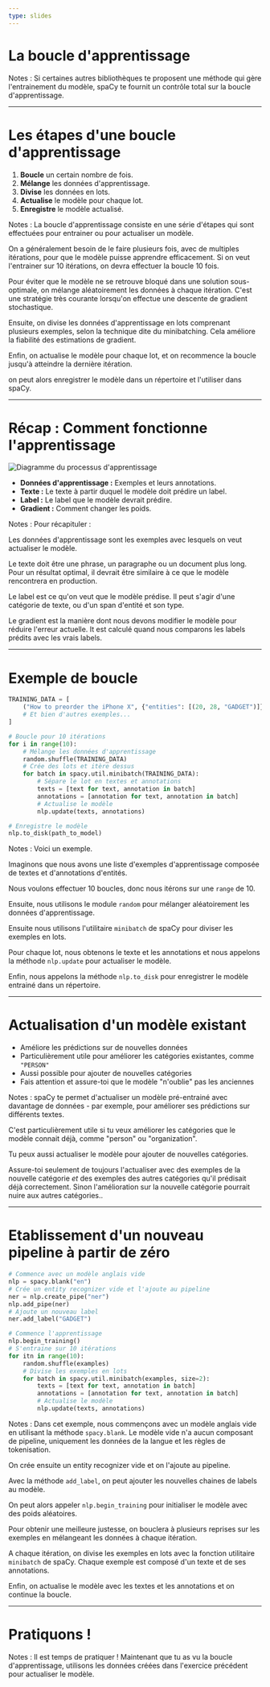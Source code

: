 ```yaml
---
type: slides
---
```


# La boucle d'apprentissage

Notes : Si certaines autres bibliothèques te proposent une méthode qui gère
l'entrainement du modèle, spaCy te fournit un contrôle total sur la boucle
d'apprentissage.

---

# Les étapes d'une boucle d'apprentissage

1. **Boucle** un certain nombre de fois.
2. **Mélange** les données d'apprentissage.
3. **Divise** les données en lots.
4. **Actualise** le modèle pour chaque lot.
5. **Enregistre** le modèle actualisé.

Notes : La boucle d'apprentissage consiste en une série d'étapes qui sont
effectuées pour entrainer ou pour actualiser un modèle.

On a généralement besoin de le faire plusieurs fois, avec de multiples
itérations, pour que le modèle puisse apprendre efficacement. Si on veut
l'entrainer sur 10 itérations, on devra effectuer la boucle 10 fois.

Pour éviter que le modèle ne se retrouve bloqué dans une solution sous-optimale,
on mélange aléatoirement les données à chaque itération. C'est une stratégie
très courante lorsqu'on effectue une descente de gradient stochastique.

Ensuite, on divise les données d'apprentissage en lots comprenant plusieurs
exemples, selon la technique dite du minibatching. Cela améliore la fiabilité
des estimations de gradient.

Enfin, on actualise le modèle pour chaque lot, et on recommence la boucle
jusqu'à atteindre la dernière itération.

on peut alors enregistrer le modèle dans un répertoire et l'utiliser dans spaCy.

---

# Récap : Comment fonctionne l'apprentissage

<img src="/training.png" alt="Diagramme du processus d'apprentissage" />

- **Données d'apprentissage :** Exemples et leurs annotations.
- **Texte :** Le texte à partir duquel le modèle doit prédire un label.
- **Label :** Le label que le modèle devrait prédire.
- **Gradient :** Comment changer les poids.

Notes : Pour récapituler :

Les données d'apprentissage sont les exemples avec lesquels on veut actualiser
le modèle.

Le texte doit être une phrase, un paragraphe ou un document plus long. Pour un
résultat optimal, il devrait être similaire à ce que le modèle rencontrera en
production.

Le label est ce qu'on veut que le modèle prédise. Il peut s'agir d'une catégorie
de texte, ou d'un span d'entité et son type.

Le gradient est la manière dont nous devons modifier le modèle pour réduire
l'erreur actuelle. It est calculé quand nous comparons les labels prédits avec
les vrais labels.

---

# Exemple de boucle

```python
TRAINING_DATA = [
    ("How to preorder the iPhone X", {"entities": [(20, 28, "GADGET")]})
    # Et bien d'autres exemples...
]
```

```python
# Boucle pour 10 itérations
for i in range(10):
    # Mélange les données d'apprentissage
    random.shuffle(TRAINING_DATA)
    # Crée des lots et itère dessus
    for batch in spacy.util.minibatch(TRAINING_DATA):
        # Sépare le lot en textes et annotations
        texts = [text for text, annotation in batch]
        annotations = [annotation for text, annotation in batch]
        # Actualise le modèle
        nlp.update(texts, annotations)

# Enregistre le modèle
nlp.to_disk(path_to_model)
```

Notes : Voici un exemple.

Imaginons que nous avons une liste d'exemples d'apprentissage composée de textes
et d'annotations d'entités.

Nous voulons effectuer 10 boucles, donc nous itérons sur une `range` de 10.

Ensuite, nous utilisons le module `random` pour mélanger aléatoirement les
données d'apprentissage.

Ensuite nous utilisons l'utilitaire `minibatch` de spaCy pour diviser les
exemples en lots.

Pour chaque lot, nous obtenons le texte et les annotations et nous appelons la
méthode `nlp.update` pour actualiser le modèle.

Enfin, nous appelons la méthode `nlp.to_disk` pour enregistrer le modèle
entrainé dans un répertoire.

---

# Actualisation d'un modèle existant

- Améliore les prédictions sur de nouvelles données
- Particulièrement utile pour améliorer les catégories existantes, comme
  `"PERSON"`
- Aussi possible pour ajouter de nouvelles catégories
- Fais attention et assure-toi que le modèle "n'oublie" pas les anciennes

Notes : spaCy te permet d'actualiser un modèle pré-entrainé avec davantage de
données - par exemple, pour améliorer ses prédictions sur différents textes.

C'est particulièrement utile si tu veux améliorer les catégories que le modèle
connait déjà, comme "person" ou "organization".

Tu peux aussi actualiser le modèle pour ajouter de nouvelles catégories.

Assure-toi seulement de toujours l'actualiser avec des exemples de la nouvelle
catégorie _et_ des exemples des autres catégories qu'il prédisait déjà
correctement. Sinon l'amélioration sur la nouvelle catégorie pourrait nuire aux
autres catégories..

---

# Etablissement d'un nouveau pipeline à partir de zéro

```python
# Commence avec un modèle anglais vide
nlp = spacy.blank("en")
# Crée un entity recognizer vide et l'ajoute au pipeline
ner = nlp.create_pipe("ner")
nlp.add_pipe(ner)
# Ajoute un nouveau label
ner.add_label("GADGET")

# Commence l'apprentissage
nlp.begin_training()
# S'entraine sur 10 itérations
for itn in range(10):
    random.shuffle(examples)
    # Divise les exemples en lots
    for batch in spacy.util.minibatch(examples, size=2):
        texts = [text for text, annotation in batch]
        annotations = [annotation for text, annotation in batch]
        # Actualise le modèle
        nlp.update(texts, annotations)
```

Notes : Dans cet exemple, nous commençons avec un modèle anglais vide en
utilisant la méthode `spacy.blank`. Le modèle vide n'a aucun composant de
pipeline, uniquement les données de la langue et les règles de tokenisation.

On crée ensuite un entity recognizer vide et on l'ajoute au pipeline.

Avec la méthode `add_label`, on peut ajouter les nouvelles chaines de labels au
modèle.

On peut alors appeler `nlp.begin_training` pour initialiser le modèle avec des
poids aléatoires.

Pour obtenir une meilleure justesse, on bouclera à plusieurs reprises sur les
exemples en mélangeant les données à chaque itération.

A chaque itération, on divise les exemples en lots avec la fonction utilitaire
`minibatch` de spaCy. Chaque exemple est composé d'un texte et de ses
annotations.

Enfin, on actualise le modèle avec les textes et les annotations et on continue
la boucle.

---

# Pratiquons !

Notes : Il est temps de pratiquer ! Maintenant que tu as vu la boucle
d'apprentissage, utilisons les données créées dans l'exercice précédent pour
actualiser le modèle.
